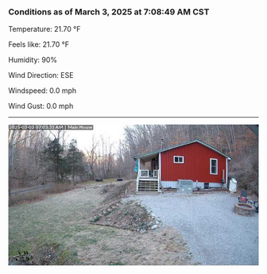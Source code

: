 ### Conditions as of March 3, 2025 at 7:08:49 AM CST 

Temperature: 21.70 &deg;F

Feels like: 21.70 &deg;F

Humidity: 90%

Wind Direction: ESE

Windspeed: 0.0 mph

Wind Gust: 0.0 mph

---

<img src="./images/latest.jpeg"/>


